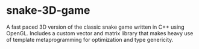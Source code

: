 # snake-3D-game
A fast paced 3D version of the classic snake game written in C++ using OpenGL. Includes a custom vector and matrix library that makes heavy use of template metaprogramming for optimization and type genericity.
